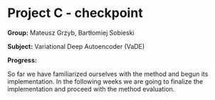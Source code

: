 # Project C - checkpoint

**Group:** Mateusz Grzyb, Bartłomiej Sobieski

**Subject:** Variational Deep Autoencoder (VaDE)

**Progress:**

So far we have familiarized ourselves with the method and begun its implementation. In the following weeks we are going to finalize the implementation and proceed with the method evaluation.
